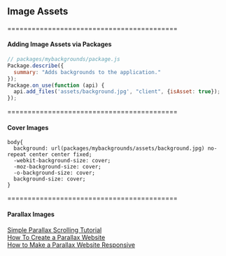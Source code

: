 ## Image Assets  


==========================================
#### Adding Image Assets via Packages
````js
// packages/mybackgrounds/package.js
Package.describe({
  summary: "Adds backgrounds to the application."
});
Package.on_use(function (api) {
  api.add_files('assets/background.jpg', "client", {isAsset: true});
});
````

==========================================
#### Cover Images  
````less
body{
  background: url(packages/mybackgrounds/assets/background.jpg) no-repeat center center fixed;
  -webkit-background-size: cover;
  -moz-background-size: cover;
  -o-background-size: cover;
  background-size: cover;
}
````

==========================================
#### Parallax Images  

[Simple Parallax Scrolling Tutorial](https://ihatetomatoes.net/simple-parallax-scrolling-tutorial/)  
[How To Create a Parallax Website](https://ihatetomatoes.net/how-to-create-a-parallax-scrolling-website-part-2/)  
[How to Make a Parallax Website Responsive](https://ihatetomatoes.net/make-parallax-website-responsive/)  


